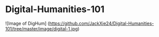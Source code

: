 # Digital-Humanities-101

![Image of DigHum]
(https://github.com/JackXie24/Digital-Humanities-101/tree/master/image/digital-1.jpg)
